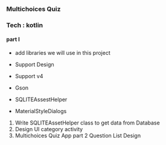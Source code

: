 ### Multichoices Quiz

### Tech : kotlin

#### part I

- add libraries we will use in this project

- Support Design
- Support v4
- Gson
- SQLITEAssestHelper
- MaterialStyleDialogs
  
1. Write SQLITEAssetHelper class to get data from Database 
2. Design UI category activity 
3. Multichoices Quiz App part 2 Question List Design